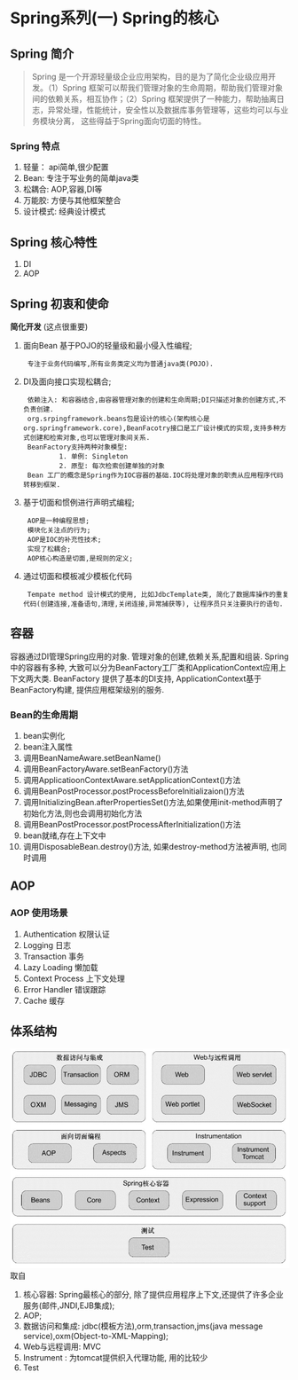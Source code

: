 # Spring系列(一) Spring的核心

## Spring 简介

> Spring 是一个开源轻量级企业应用架构，目的是为了简化企业级应用开发。（1）Spring 框架可以帮我们管理对象的生命周期，帮助我们管理对象间的依赖关系，相互协作；（2）Spring 框架提供了一种能力，帮助抽离日志，异常处理，性能统计，安全性以及数据库事务管理等，这些均可以与业务模块分离， 这些得益于Spring面向切面的特性。

### Spring 特点

1. 轻量： api简单,很少配置
2. Bean: 专注于写业务的简单java类
3. 松耦合: AOP,容器,DI等
4. 万能胶: 方便与其他框架整合
5. 设计模式: 经典设计模式

## Spring 核心特性

1. DI
2. AOP

## Spring 初衷和使命

**简化开发** (这点很重要)

1. 面向Bean 基于POJO的轻量级和最小侵入性编程;

        专注于业务代码编写,所有业务类定义均为普通java类(POJO).

2. DI及面向接口实现松耦合;

        依赖注入: 和容器结合,由容器管理对象的创建和生命周期;DI只描述对象的创建方式,不负责创建.
        org.srpingframework.beans包是设计的核心(架构核心是org.springframework.core),BeanFacotry接口是工厂设计模式的实现,支持多种方式创建和检索对象,也可以管理对象间关系.
        BeanFactory支持两种对象模型:
                1. 单例: Singleton
                2. 原型: 每次检索创建单独的对象
        Bean 工厂的概念是Spring作为IOC容器的基础.IOC将处理对象的职责从应用程序代码转移到框架.

3. 基于切面和惯例进行声明式编程;

        AOP是一种编程思想;
        模块化关注点的行为;
        AOP是IOC的补充性技术;
        实现了松耦合;
        AOP核心构造是切面,是规则的定义;

4. 通过切面和模板减少模板化代码

        Tempate method 设计模式的使用, 比如JdbcTemplate类, 简化了数据库操作的重复代码(创建连接,准备语句,清理,关闭连接,异常捕获等), 让程序员只关注要执行的语句.

## 容器

容器通过DI管理Spring应用的对象. 管理对象的创建,依赖关系,配置和组装. Spring中的容器有多种, 大致可以分为BeanFactory工厂类和ApplicationContext应用上下文两大类. BeanFactory 提供了基本的DI支持, ApplicationContext基于BeanFactory构建, 提供应用框架级别的服务.

### Bean的生命周期

1. bean实例化
2. bean注入属性
3. 调用BeanNameAware.setBeanName()
4. 调用BeanFactoryAware.setBeanFactory()方法
5. 调用ApplicatioonContextAware.setApplicationContext()方法
6. 调用BeanPostProcessor.postProcessBeforeInitializaion()方法
7. 调用InitializingBean.afterPropertiesSet()方法,如果使用init-method声明了初始化方法,则也会调用初始化方法
8. 调用BeanPostProcessor.postProcessAfterInitialization()方法
9. bean就绪,存在上下文中
10. 调用DisposableBean.destroy()方法, 如果destroy-method方法被声明, 也同时调用

## AOP

### AOP 使用场景

1. Authentication 权限认证
2. Logging 日志
3. Transaction 事务
4. Lazy Loading 懒加载
5. Context Process 上下文处理
6. Error Handler 错误跟踪 
7. Cache 缓存

## 体系结构

![Spring 体系结构](../images/184307078613087.png) 取自<Spring in Action>

1. 核心容器: Spring最核心的部分, 除了提供应用程序上下文,还提供了许多企业服务(邮件,JNDI,EJB集成);
2. AOP;
3. 数据访问和集成: jdbc(模板方法),orm,transaction,jms(java message service),oxm(Object-to-XML-Mapping); 
4. Web与远程调用: MVC
5. Instrument : 为tomcat提供织入代理功能, 用的比较少
6. Test
